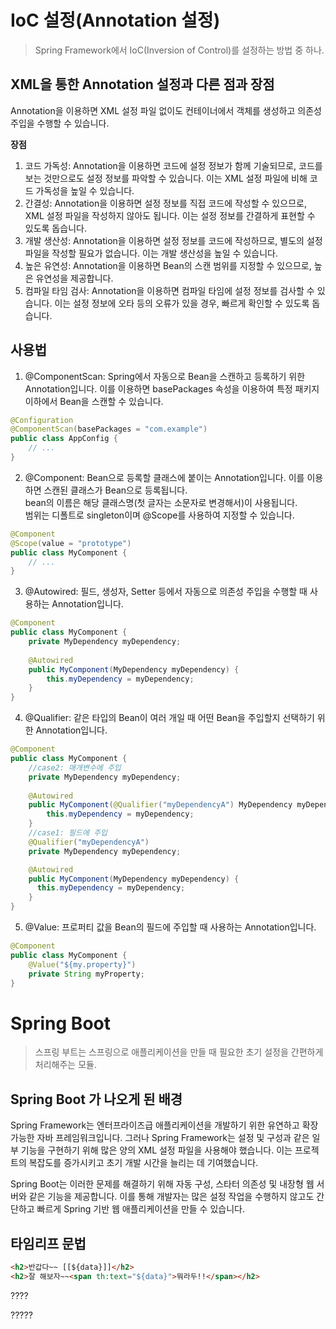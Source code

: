 # IoC 설정(Annotation 설정)
> Spring Framework에서 IoC(Inversion of Control)를 설정하는 방법 중 하나.

## XML을 통한 Annotation 설정과 다른 점과 장점
Annotation을 이용하면 XML 설정 파일 없이도 컨테이너에서 객체를 생성하고 의존성 주입을 수행할 수 있습니다.

__장점__

1. 코드 가독성: Annotation을 이용하면 코드에 설정 정보가 함께 기술되므로, 코드를 보는 것만으로도 설정 정보를 파악할 수 있습니다. 이는 XML 설정 파일에 비해 코드 가독성을 높일 수 있습니다.
2. 간결성: Annotation을 이용하면 설정 정보를 직접 코드에 작성할 수 있으므로, XML 설정 파일을 작성하지 않아도 됩니다. 이는 설정 정보를 간결하게 표현할 수 있도록 돕습니다.
3. 개발 생산성: Annotation을 이용하면 설정 정보를 코드에 작성하므로, 별도의 설정 파일을 작성할 필요가 없습니다. 이는 개발 생산성을 높일 수 있습니다.
4. 높은 유연성: Annotation을 이용하면 Bean의 스캔 범위를 지정할 수 있으므로, 높은 유연성을 제공합니다.
5. 컴파일 타임 검사: Annotation을 이용하면 컴파일 타임에 설정 정보를 검사할 수 있습니다. 이는 설정 정보에 오타 등의 오류가 있을 경우, 빠르게 확인할 수 있도록 돕습니다.


## 사용법
1. @ComponentScan: Spring에서 자동으로 Bean을 스캔하고 등록하기 위한 Annotation입니다.
이를 이용하면 basePackages 속성을 이용하여 특정 패키지 이하에서 Bean을 스캔할 수 있습니다.
````java
@Configuration
@ComponentScan(basePackages = "com.example")
public class AppConfig {
    // ...
}

````
2. @Component: Bean으로 등록할 클래스에 붙이는 Annotation입니다. 
이를 이용하면 스캔된 클래스가 Bean으로 등록됩니다.<br>
bean의 이름은 해당 클래스명(첫 글자는 소문자로 변경해서)이 사용됩니다.<br>
범위는 디폴트로 singleton이며 @Scope를 사용하여 지정할 수 있습니다.<br>
```java
@Component
@Scope(value = "prototype")
public class MyComponent {
    // ...
}

```
3. @Autowired: 필드, 생성자, Setter 등에서 자동으로 의존성 주입을 수행할 때 사용하는 Annotation입니다.
```java
@Component
public class MyComponent {
    private MyDependency myDependency;
    
    @Autowired
    public MyComponent(MyDependency myDependency) {
        this.myDependency = myDependency;
    }
}
```
4. @Qualifier: 같은 타입의 Bean이 여러 개일 때 어떤 Bean을 주입할지 선택하기 위한 Annotation입니다.
```java
@Component
public class MyComponent {
    //case2: 매개변수에 주입
    private MyDependency myDependency;
    
    @Autowired
    public MyComponent(@Qualifier("myDependencyA") MyDependency myDependency) {
        this.myDependency = myDependency;
    }
    //case1: 필드에 주입
    @Qualifier("myDependencyA")
    private MyDependency myDependency;

    @Autowired
    public MyComponent(MyDependency myDependency) {
      this.myDependency = myDependency;
    }
}
```
5. @Value: 프로퍼티 값을 Bean의 필드에 주입할 때 사용하는 Annotation입니다.
```java
@Component
public class MyComponent {
    @Value("${my.property}")
    private String myProperty;
}
```

# Spring Boot
> 스프링 부트는 스프링으로 애플리케이션을 만들 때 필요한 초기 설정을 간편하게 처리해주는 모듈.

## Spring Boot 가 나오게 된 배경
Spring Framework는 엔터프라이즈급 애플리케이션을 개발하기 위한 유연하고 확장 가능한 자바 프레임워크입니다.
그러나 Spring Framework는 설정 및 구성과 같은 일부 기능을 구현하기 위해 많은 양의 XML 설정 파일을 사용해야 했습니다. 
이는 프로젝트의 복잡도를 증가시키고 초기 개발 시간을 늘리는 데 기여했습니다.


Spring Boot는 이러한 문제를 해결하기 위해 자동 구성, 스타터 의존성 및 내장형 웹 서버와 같은 기능을 제공합니다.
이를 통해 개발자는 많은 설정 작업을 수행하지 않고도 간단하고 빠르게 Spring 기반 웹 애플리케이션을 만들 수 있습니다.

## 타임리프 문법
```html
<h2>반갑다~~ [[${data}]]</h2>
<h2>잘 해보자~~<span th:text="${data}">뭐라두!!</span></h2>
```
????

?????


